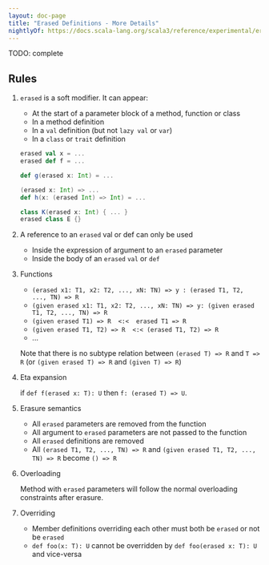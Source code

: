 ```yaml
---
layout: doc-page
title: "Erased Definitions - More Details"
nightlyOf: https://docs.scala-lang.org/scala3/reference/experimental/erased-defs-spec.html
---
```


TODO: complete
## Rules

1. `erased` is a soft modifier. It can appear:
   * At the start of a parameter block of a method, function or class
   * In a method definition
   * In a `val` definition (but not `lazy val` or `var`)
   * In a `class` or `trait` definition

    ```scala
    erased val x = ...
    erased def f = ...

    def g(erased x: Int) = ...

    (erased x: Int) => ...
    def h(x: (erased Int) => Int) = ...

    class K(erased x: Int) { ... }
    erased class E {}
    ```


2. A reference to an `erased` val or def can only be used
   * Inside the expression of argument to an `erased` parameter
   * Inside the body of an `erased` `val` or `def`


3. Functions
   * `(erased x1: T1, x2: T2, ..., xN: TN) => y : (erased T1, T2, ..., TN) => R`
   * `(given erased x1: T1, x2: T2, ..., xN: TN) => y: (given erased T1, T2, ..., TN) => R`
   * `(given erased T1) => R  <:<  erased T1 => R`
   * `(given erased T1, T2) => R  <:< (erased T1, T2) => R`
   *  ...

   Note that there is no subtype relation between `(erased T) => R` and `T => R` (or `(given erased T) => R` and `(given T) => R`)


4. Eta expansion

   if `def f(erased x: T): U` then `f: (erased T) => U`.


5. Erasure semantics
   * All `erased` parameters are removed from the function
   * All argument to `erased` parameters are not passed to the function
   * All `erased` definitions are removed
   * All `(erased T1, T2, ..., TN) => R` and `(given erased T1, T2, ..., TN) => R` become `() => R`


6. Overloading

   Method with `erased` parameters will follow the normal overloading constraints after erasure.


7. Overriding
   * Member definitions overriding each other must both be `erased` or not be `erased`
   * `def foo(x: T): U` cannot be overridden by `def foo(erased x: T): U` and vice-versa
